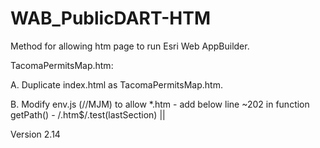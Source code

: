# WAB_PublicDART-HTM
Method for allowing htm page to run Esri Web AppBuilder.

TacomaPermitsMap.htm:

A. Duplicate index.html as TacomaPermitsMap.htm.

B. Modify env.js (//MJM) to allow *.htm - add below line ~202 in function getPath() - /\.htm$/.test(lastSection) ||

Version 2.14
